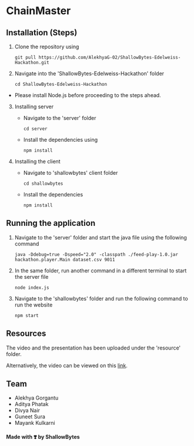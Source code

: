 # ChainMaster

## Installation (Steps)

1.  Clone the repository using

    ```
    git pull https://github.com/AlekhyaG-02/ShallowBytes-Edelweiss-Hackathon.git
    ```

2.  Navigate into the 'ShallowBytes-Edelweiss-Hackathon' folder

    ```
    cd ShallowBytes-Edelweiss-Hackathon
    ```

- Please install Node.js before proceeding to the steps ahead.

3. Installing server

   - Navigate to the 'server' folder
     ```
     cd server
     ```
   - Install the dependencies using
     ```
     npm install
     ```

4. Installing the client
   - Navigate to 'shallowbytes' client folder
     ```
     cd shallowbytes
     ```
   - Install the dependencies
     ```
     npm install
     ```

## Running the application

1. Navigate to the 'server' folder and start the java file using the following command
   ```
   java -Ddebug=true -Dspeed="2.0" -classpath ./feed-play-1.0.jar hackathon.player.Main dataset.csv 9011
   ```
2. In the same folder, run another command in a different terminal to start the server file
   ```
   node index.js
   ```
3. Navigate to the 'shallowbytes' folder and run the following command to run the website
   ```
   npm start
   ```

## Resources

The video and the presentation has been uploaded under the 'resource' folder.

Alternatively, the video can be viewed on this [link](https://drive.google.com/file/d/1oWY_Omj6O-aSqBB6dq-lvlQvHMhFMqNh/view?usp=sharing).

## Team

- Alekhya Gorgantu
- Aditya Phatak
- Divya Nair
- Guneet Sura
- Mayank Kulkarni

#### Made with ❣️ by ShallowBytes
